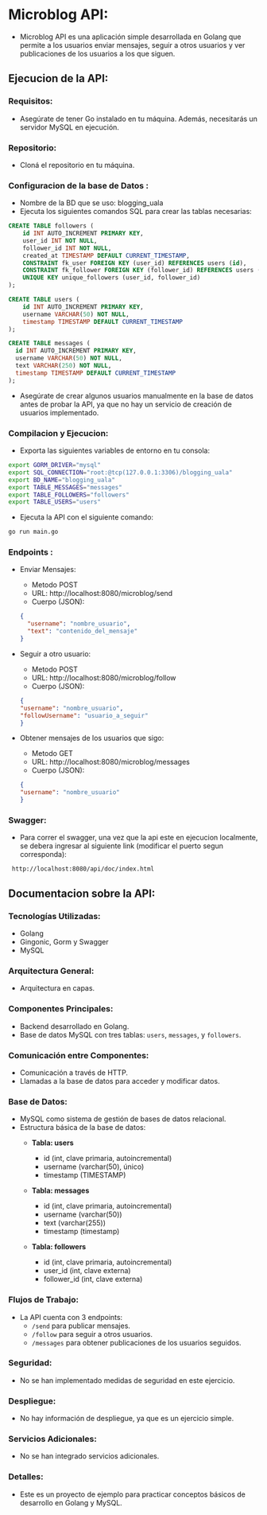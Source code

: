 # Microblog API:
- Microblog API es una aplicación simple desarrollada en Golang que permite a los usuarios enviar mensajes, 
seguir a otros usuarios y ver publicaciones de los usuarios a los que siguen.

## Ejecucion de la API:

  ### Requisitos:
  - Asegúrate de tener Go instalado en tu máquina. Además, necesitarás un servidor MySQL en ejecución.

  ### Repositorio:
  - Cloná el repositorio en tu máquina.

  ### Configuracion de la base de Datos : 
  - Nombre de la BD que se uso: blogging_uala
  - Ejecuta los siguientes comandos SQL para crear las tablas necesarias:
  ```sql
  CREATE TABLE followers (
      id INT AUTO_INCREMENT PRIMARY KEY,
      user_id INT NOT NULL,
      follower_id INT NOT NULL,
      created_at TIMESTAMP DEFAULT CURRENT_TIMESTAMP,
      CONSTRAINT fk_user FOREIGN KEY (user_id) REFERENCES users (id),
      CONSTRAINT fk_follower FOREIGN KEY (follower_id) REFERENCES users (id),
      UNIQUE KEY unique_followers (user_id, follower_id)
  );

  CREATE TABLE users (
      id INT AUTO_INCREMENT PRIMARY KEY,
      username VARCHAR(50) NOT NULL,
      timestamp TIMESTAMP DEFAULT CURRENT_TIMESTAMP
  );

  CREATE TABLE messages (
    id INT AUTO_INCREMENT PRIMARY KEY,
    username VARCHAR(50) NOT NULL,
    text VARCHAR(250) NOT NULL,
    timestamp TIMESTAMP DEFAULT CURRENT_TIMESTAMP
  );
  ```
  - Asegúrate de crear algunos usuarios manualmente en la base de datos antes de probar la API, ya que no hay un servicio de creación de usuarios implementado.
  
### Compilacion y Ejecucion:
- Exporta las siguientes variables de entorno en tu consola:
```sh
export GORM_DRIVER="mysql"
export SQL_CONNECTION="root:@tcp(127.0.0.1:3306)/blogging_uala"
export BD_NAME="blogging_uala"
export TABLE_MESSAGES="messages"
export TABLE_FOLLOWERS="followers"
export TABLE_USERS="users"
```
- Ejecuta la API con el siguiente comando:
```sh
go run main.go
```

### Endpoints :
- Enviar Mensajes:
  - Metodo POST
  - URL: http://localhost:8080/microblog/send
  - Cuerpo (JSON):
  ```json
  {
    "username": "nombre_usuario",
    "text": "contenido_del_mensaje"
  }
  ```

- Seguir a otro usuario:
  - Metodo POST
  - URL: http://localhost:8080/microblog/follow
  - Cuerpo (JSON):
  ```json
  {
  "username": "nombre_usuario",
  "followUsername": "usuario_a_seguir"
  }
  ```

- Obtener mensajes de los usuarios que sigo:
  - Metodo GET
  - URL: http://localhost:8080/microblog/messages
  - Cuerpo (JSON):
  ```json
  {
  "username": "nombre_usuario"
  }
  ```
### Swagger:
- Para correr el swagger, una vez que la api este en ejecucion localmente, se debera ingresar al siguiente link (modificar el puerto segun corresponda):
```
 http://localhost:8080/api/doc/index.html
```

## Documentacion sobre la API: 
### Tecnologías Utilizadas:
- Golang
- Gingonic, Gorm y Swagger
- MySQL

### Arquitectura General:
- Arquitectura en capas.

### Componentes Principales:
- Backend desarrollado en Golang.
- Base de datos MySQL con tres tablas: `users`, `messages`, y `followers`.

### Comunicación entre Componentes:
- Comunicación a través de HTTP.
- Llamadas a la base de datos para acceder y modificar datos.

### Base de Datos:
- MySQL como sistema de gestión de bases de datos relacional.
- Estructura básica de la base de datos:
  - **Tabla: users**
    - id (int, clave primaria, autoincremental)
    - username (varchar(50), único)
    - timestamp (TIMESTAMP)

  - **Tabla: messages**
    - id (int, clave primaria, autoincremental)
    - username (varchar(50))
    - text (varchar(255))
    - timestamp (timestamp)

  - **Tabla: followers**
    - id (int, clave primaria, autoincremental)
    - user_id (int, clave externa)
    - follower_id (int, clave externa)

### Flujos de Trabajo:
- La API cuenta con 3 endpoints: 
  - `/send` para publicar mensajes.
  - `/follow` para seguir a otros usuarios.
  - `/messages` para obtener publicaciones de los usuarios seguidos.

### Seguridad:
- No se han implementado medidas de seguridad en este ejercicio.

### Despliegue:
- No hay información de despliegue, ya que es un ejercicio simple.

### Servicios Adicionales:
- No se han integrado servicios adicionales.

### Detalles:
- Este es un proyecto de ejemplo para practicar conceptos básicos de desarrollo en Golang y MySQL.

